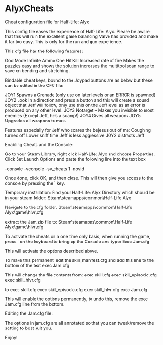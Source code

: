 # AlyxCheats
Cheat configuration file for Half-Life: Alyx

This config file eases the experience of Half-Life: Alyx. Please be aware that this will ruin the excellent game balancing Valve has provided and make it far too easy. This is only for the run and gun experience.

This cfg file has the following features:

God Mode
Infinite Ammo
One Hit Kill
Increased rate of fire
Makes the puzzles easy and shows the solution
increases the multitool scan range to save on bending and stretching.

Bindable cheat keys, bound to the Joypad buttons are as below but these can be edited in the CFG file:

JOY1	Spawns a Grenade (only use on later levels or an ERROR is spawned)
JOY2	Look in a direction and press a button and this will create a sound object that Jeff will follow, only use this on the Jeff level as an error is produced on any other level.
JOY3	Notarget – Makes you invisible to most enemies (Except Jeff, he’s a scamp!)
JOY4	Gives all weapons
JOY5	Upgrades all weapons to max. 

Features especially for Jeff who scares the bejesus out of me:
Coughing turned off
Lower sniff time
Jeff is less aggressive
JOY2 distracts Jeff


Enabling Cheats and the Console:

Go to your Steam Library, right click Half-Life: Alyx and choose Properties.
Click Set Launch Options and paste the following line into the text box:

-console -vconsole -sv_cheats 1 -novid

Once done, click OK, and then close. This will then give you access to the console by pressing the ` key.

Temporary installation:
Find your Half-Life: Alyx Directory which should be in your steam folder:
Steam\steamapps\common\Half-Life Alyx

Navigate to the cfg folder:
Steam\steamapps\common\Half-Life Alyx\game\hlvr\cfg

extract the Jam.zip file to:
Steam\steamapps\common\Half-Life Alyx\game\hlvr\cfg

To activate the cheats on a one time only basis, when running the game, press ` on the keyboard to bring up the Console and type:
Exec Jam.cfg

This will activate the options described above.


To make this permanent, edit the skill_manifest.cfg and add this line to the bottom of the text
exec Jam.cfg

This will change the file contents from:
exec skill.cfg
exec skill_episodic.cfg
exec skill_hlvr.cfg

to
exec skill.cfg
exec skill_episodic.cfg
exec skill_hlvr.cfg
exec Jam.cfg

This will enable the options permanently, to undo this, remove the exec Jam.cfg line from the bottom.

Editing the Jam.cfg file:

The options in jam.cfg are all annotated so that you can tweak/remove the setting to best suit you.

Enjoy!

